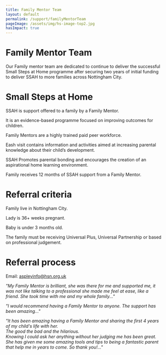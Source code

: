 ```yaml
---
title: Family Mentor Team
layout: default
permalink: /support/familyMentorTeam
pageImage: /assets/img/hs-image-top2.jpg
hasImpact: true
---
```

# Family Mentor Team

Our Family mentor team are dedicated to continue to deliver the successful Small Steps at Home programme after securing two years of initial funding to deliver SSAH to more families across Nottingham City.

# Small Steps at Home

SSAH is support offered to a family by a Family Mentor.

It is an evidence-based programme focused on improving outcomes for children.

Family Mentors are a highly trained paid peer workforce.

Eash visit contains information and activities aimed at increasing parental knowledge about their child’s development.

SSAH Promotes parental bonding and encourages the creation of an aspirational home learning environment.

Family receives 12 months of SSAH support from a Family Mentor.

# Referral criteria

Family live in Nottingham City.

Lady is 36+ weeks pregnant.

Baby is under 3 months old.

The family must be receiving Universal Plus, Universal Partnership or based on professional judgement.

# Referral process

Email: [aspleyinfo@hsn.org.uk](mailto:aspleyinfo@hsn.org.uk?subject=Website%20Enquiry)

*"My Family Mentor is brilliant, she was there for me and supported me, it was not like talking to a professional she made me feel at ease, like a friend.
She took time with me and my whole family..."*

*"I would recommend having a Family Mentor to anyone.  The support has been amazing..."*

*"It has been amazing having a Family Mentor and sharing the first 4 years of my child's life with her.<br>The good the bad and the hilarious.<br>Knowing I could ask her anything without her judging me has been great.<br> She has given me some amazing tools and tips to being a fantastic parent that help me in years to come.  So thank you!..."*
